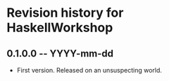 # Revision history for HaskellWorkshop

## 0.1.0.0 -- YYYY-mm-dd

* First version. Released on an unsuspecting world.
